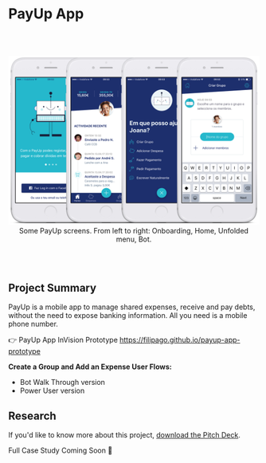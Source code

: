 # PayUp App

<br></br>
<p align="center">
<img src="https://raw.githubusercontent.com/FilipaGo/payup-app-prototype/master/_images_readme/payup_comp.jpg" width="1000" />
Some PayUp screens. From left to right: Onboarding, Home, Unfolded menu, Bot.
</p>
<br></br>

## Project Summary

PayUp is a mobile app to manage shared expenses, receive and pay debts, without the need to expose banking information. All you need is a mobile phone number.

👉 PayUp App InVision Prototype https://filipago.github.io/payup-app-prototype

**Create a Group and Add an Expense User Flows:**

* Bot Walk Through version
* Power User version

## Research

If you'd like to know more about this project, [download the Pitch Deck](https://github.com/FilipaGo/payup-app-prototype-principle/raw/master/_docs_readme/pitch_payup.key).

Full Case Study Coming Soon 🚧
